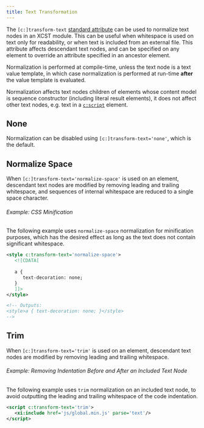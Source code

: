 ```yaml
---
title: Text Transformation
---
```


The `[c:]transform-text` [standard attribute](standard-attributes.html) can be used to normalize text nodes in an XCST module. This can be useful when whitespace is used on text only for readability, or when text is included from an external file. This attribute affects descendant text nodes, and can be specified on any element to override an attribute specified in an ancestor element.

Normalization is performed at compile-time, unless the text node is a text value template, in which case normalization is performed at run-time **after** the value template is evaluated. 

Normalization affects text nodes children of elements whose content model is sequence constructor (including literal result elements), it does not affect other text nodes, e.g. text in a [`c:script`](../c/script.html) element.

## None

Normalization can be disabled using `[c:]transform-text='none'`, which is the default.

## Normalize Space

When `[c:]transform-text='normalize-space'` is used on an element, descendant text nodes are modified by removing leading and trailing whitespace, and sequences of internal whitespace are reduced to a single space character.

<div class="note eg" markdown="1">

###### Example: CSS Minification
The following example uses `normalize-space` normalization for minification purposes, which has the desired effect as long as the text does not contain significant whitespace.

```xml
<style c:transform-text='normalize-space'>
   <![CDATA[
   
   a {
      text-decoration: none;
   }
   ]]>
</style>

<!-- Outputs:
<style>a { text-decoration: none; }</style>
-->
```

</div>

## Trim

When `[c:]transform-text='trim'` is used on an element, descendant text nodes are modified by removing leading and trailing whitespace.

<div class="note eg" markdown="1">

###### Example: Removing Indentation Before and After an Included Text Node
The following example uses `trim` normalization on an included text node, to avoid outputting the leading and trailing whitespace of the code indentation.

```xml
<script c:transform-text='trim'>
   <xi:include href='js/global.min.js' parse='text'/>
</script>
```
</div>

